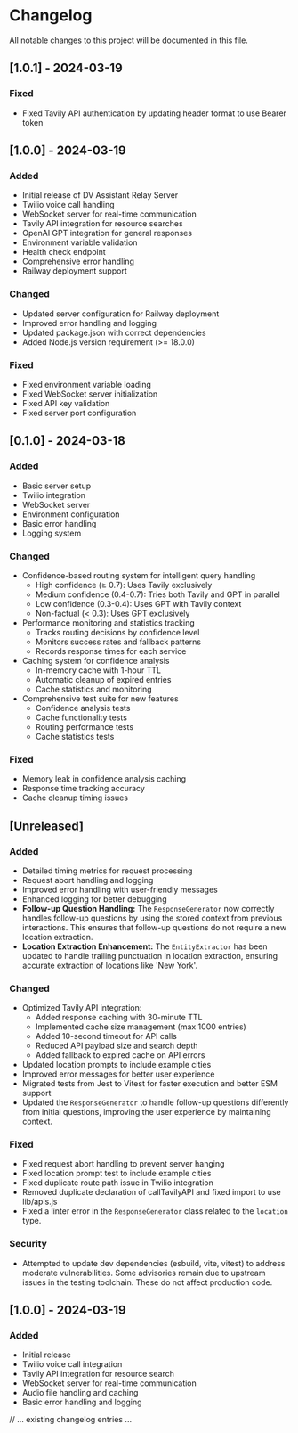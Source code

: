 # Changelog

All notable changes to this project will be documented in this file.

## [1.0.1] - 2024-03-19

### Fixed
- Fixed Tavily API authentication by updating header format to use Bearer token

## [1.0.0] - 2024-03-19

### Added
- Initial release of DV Assistant Relay Server
- Twilio voice call handling
- WebSocket server for real-time communication
- Tavily API integration for resource searches
- OpenAI GPT integration for general responses
- Environment variable validation
- Health check endpoint
- Comprehensive error handling
- Railway deployment support

### Changed
- Updated server configuration for Railway deployment
- Improved error handling and logging
- Updated package.json with correct dependencies
- Added Node.js version requirement (>= 18.0.0)

### Fixed
- Fixed environment variable loading
- Fixed WebSocket server initialization
- Fixed API key validation
- Fixed server port configuration

## [0.1.0] - 2024-03-18

### Added
- Basic server setup
- Twilio integration
- WebSocket server
- Environment configuration
- Basic error handling
- Logging system

### Changed
- Confidence-based routing system for intelligent query handling
  - High confidence (≥ 0.7): Uses Tavily exclusively
  - Medium confidence (0.4-0.7): Tries both Tavily and GPT in parallel
  - Low confidence (0.3-0.4): Uses GPT with Tavily context
  - Non-factual (< 0.3): Uses GPT exclusively
- Performance monitoring and statistics tracking
  - Tracks routing decisions by confidence level
  - Monitors success rates and fallback patterns
  - Records response times for each service
- Caching system for confidence analysis
  - In-memory cache with 1-hour TTL
  - Automatic cleanup of expired entries
  - Cache statistics and monitoring
- Comprehensive test suite for new features
  - Confidence analysis tests
  - Cache functionality tests
  - Routing performance tests
  - Cache statistics tests

### Fixed
- Memory leak in confidence analysis caching
- Response time tracking accuracy
- Cache cleanup timing issues

## [Unreleased]

### Added
- Detailed timing metrics for request processing
- Request abort handling and logging
- Improved error handling with user-friendly messages
- Enhanced logging for better debugging
- **Follow-up Question Handling:** The `ResponseGenerator` now correctly handles follow-up questions by using the stored context from previous interactions. This ensures that follow-up questions do not require a new location extraction.
- **Location Extraction Enhancement:** The `EntityExtractor` has been updated to handle trailing punctuation in location extraction, ensuring accurate extraction of locations like 'New York'.

### Changed
- Optimized Tavily API integration:
  - Added response caching with 30-minute TTL
  - Implemented cache size management (max 1000 entries)
  - Added 10-second timeout for API calls
  - Reduced API payload size and search depth
  - Added fallback to expired cache on API errors
- Updated location prompts to include example cities
- Improved error messages for better user experience
- Migrated tests from Jest to Vitest for faster execution and better ESM support
- Updated the `ResponseGenerator` to handle follow-up questions differently from initial questions, improving the user experience by maintaining context.

### Fixed
- Fixed request abort handling to prevent server hanging
- Fixed location prompt test to include example cities
- Fixed duplicate route path issue in Twilio integration
- Removed duplicate declaration of callTavilyAPI and fixed import to use lib/apis.js
- Fixed a linter error in the `ResponseGenerator` class related to the `location` type.

### Security
- Attempted to update dev dependencies (esbuild, vite, vitest) to address moderate vulnerabilities. Some advisories remain due to upstream issues in the testing toolchain. These do not affect production code.

## [1.0.0] - 2024-03-19

### Added
- Initial release
- Twilio voice call integration
- Tavily API integration for resource search
- WebSocket server for real-time communication
- Audio file handling and caching
- Basic error handling and logging

// ... existing changelog entries ... 